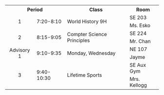 <html>
  <table =border=1px>
    <tr>
      <th colspan=2> Period </th>
        <th> Class </th>
          <th> Room </th> 
    </tr>
     <tr>
       <td align= "center" rowspan=2> 1 </td>
        <td rowspan=2> 7:20-8:10</td>
         <td rowspan=2> World History 9H </td>
          <td>SE 203</td> 
    </tr>
     <tr>
        <td>Ms. Esko</td>
    </tr>
      <tr>
        <td align= "center" rowspan=2> 2</td>
          <td rowspan=2> 8:15-9:05</td>
            <td rowspan=2> Compter Science Principles </td>
              <td> SE 224</td>
    </tr>
      <tr>
        <td> Mr. Chan</td>
    </tr>
       <tr>
         <td align= "center" rowspan=2> Advisory 1</td>
         <td rowspan=2>9:10-9:35</td>
         <td rowspan=2> Monday, Wednesday</td>
         <td> NE 107</td>
    </tr>
      <tr>
        <td> Jayme</tr>
    </tr>
       <tr>
         <td align= "center" rowspan=2> 3</td>
          <td rowspan=2> 9:40-10:30</td>
           <td rowspan=2> Lifetime Sports </td>
             <td> SE Aux Gym</td>
    </tr>
      <tr>
        <td> Mrs. Kellogg</td>
    </td>
         
       
        
     
     
     
     
     
     
     
     
     
     
     
     
     
     
     
     
     
     
     
     
     
     
     
     
     
